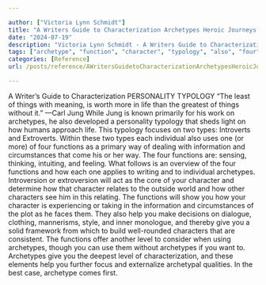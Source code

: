 ```yaml
---

author: ["Victoria Lynn Schmidt"]
title: "A Writers Guide to Characterization Archetypes Heroic Journeys and Other Elements of Dynamic Character Development - part0004_split_001.html"
date: "2024-07-19"
description: "Victoria Lynn Schmidt - A Writers Guide to Characterization Archetypes Heroic Journeys and Other Elements of Dynamic Character Development"
tags: ["archetype", "function", "character", "typology", "also", "four", "characterization", "personality", "thing", "life", "without", "jung", "focus", "two", "type", "individual", "one", "way", "information", "circumstance", "come", "help", "give", "level", "writer"]
categories: [Reference]
url: /posts/reference/AWritersGuidetoCharacterizationArchetypesHeroicJourneysandOtherElementsofDynamicCharacterDevelopment-part0004split001html

---
```



A Writer’s Guide to Characterization
PERSONALITY TYPOLOGY
“The least of things with meaning, is worth more in life than the greatest of things without it.” —Carl Jung
While Jung is known primarily for his work on archetypes, he also developed a personality typology that sheds light on how humans approach life. This typology focuses on two types: Introverts and Extroverts. Within these two types each individual also uses one (or more) of four functions as a primary way of dealing with information and circumstances that come his or her way. The four functions are: sensing, thinking, intuiting, and feeling.
What follows is an overview of the four functions and how each one applies to writing and to individual archetypes.
Introversion or extroversion will act as the core of your character and determine how that character relates to the outside world and how other characters see him in this relating.
The functions will show you how your character is experiencing or taking in the information and circumstances of the plot as he faces them. They also help you make decisions on dialogue, clothing, mannerisms, style, and inner monologue, and thereby give you a solid framework from which to build well-rounded characters that are consistent. The functions offer another level to consider when using archetypes, though you can use them without archetypes if you want to.
Archetypes give you the deepest level of characterization, and these elements help you further focus and externalize archetypal qualities. In the best case, archetype comes first.
